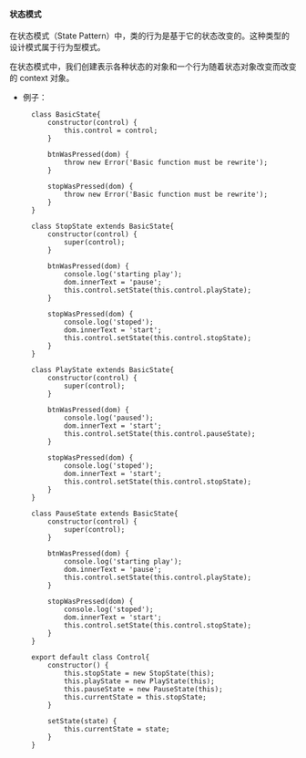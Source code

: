 

#### 状态模式

在状态模式（State Pattern）中，类的行为是基于它的状态改变的。这种类型的设计模式属于行为型模式。

在状态模式中，我们创建表示各种状态的对象和一个行为随着状态对象改变而改变的 context 对象。

* 例子：

        class BasicState{
            constructor(control) {
                this.control = control;
            }

            btnWasPressed(dom) {
                throw new Error('Basic function must be rewrite');
            }

            stopWasPressed(dom) {
                throw new Error('Basic function must be rewrite');
            }
        }

        class StopState extends BasicState{
            constructor(control) {
                super(control);
            }

            btnWasPressed(dom) {
                console.log('starting play');
                dom.innerText = 'pause';
                this.control.setState(this.control.playState);
            }

            stopWasPressed(dom) {
                console.log('stoped');
                dom.innerText = 'start';
                this.control.setState(this.control.stopState);
            }
        }

        class PlayState extends BasicState{
            constructor(control) {
                super(control);
            }

            btnWasPressed(dom) {
                console.log('paused');
                dom.innerText = 'start';
                this.control.setState(this.control.pauseState);
            }

            stopWasPressed(dom) {
                console.log('stoped');
                dom.innerText = 'start';
                this.control.setState(this.control.stopState);
            }
        }

        class PauseState extends BasicState{
            constructor(control) {
                super(control);
            }

            btnWasPressed(dom) {
                console.log('starting play');
                dom.innerText = 'pause';
                this.control.setState(this.control.playState);
            }

            stopWasPressed(dom) {
                console.log('stoped');
                dom.innerText = 'start';
                this.control.setState(this.control.stopState);
            }
        }

        export default class Control{
            constructor() {
                this.stopState = new StopState(this);
                this.playState = new PlayState(this);
                this.pauseState = new PauseState(this);
                this.currentState = this.stopState;
            }

            setState(state) {
                this.currentState = state;
            }
        }
